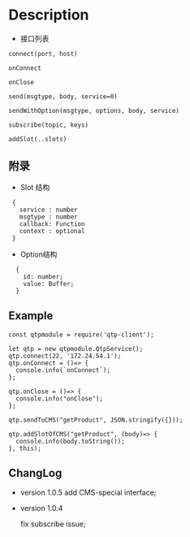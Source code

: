# Description

- 接口列表

```
connect(port, host)

onConnect

onClose

send(msgtype, body, service=0)

sendWithOption(msgtype, options, body, service)

subscribe(topic, keys)

addSlot(..slots)

```

## 附录

- Slot 结构

```
 {
   service : number
   msgtype : number
   callback: Function
   context : optional
 }
```

- Option结构
```
  {
    id: number;
    value: Buffer;
  }
```

## Example
```
const qtpmodule = require('qtp-client');

let qtp = new qtpmodule.QtpService();
qtp.connect(22, '172.24.54.1');
qtp.onConnect = ()=> {
  console.info(`onConnect`);
};

qtp.onClose = ()=> {
  console.info("onClose");
};

qtp.sendToCMS("getProduct", JSON.stringify({}));

qtp.addSlotOfCMS("getProduct", (body)=> {
  console.info(body.toString());
}, this);
```

## ChangLog

- version 1.0.5
  add CMS-special interface;


- version 1.0.4

  fix subscribe issue;